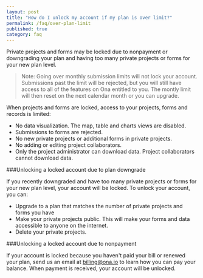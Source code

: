 ```yaml
---
layout: post
title: "How do I unlock my account if my plan is over limit?"
permalink: /faq/over-plan-limit
published: true
category: faq
---
```


Private projects and forms may be locked due to nonpayment or downgrading your plan and having too many private projects or forms for your new plan level.

> Note: Going over monthly submission limits will not lock your account. Submissions past the limit will be rejected, but you will still have access to all of the features on Ona entitled to you. The montly limit will then reset on the next calendar month or you can upgrade.

When projects and forms are locked, access to your projects, forms and records is limited:

- No data visualization. The map, table and charts views are disabled.
- Submissions to forms are rejected.
- No new private projects or additional forms in private projects.
- No adding or editing project collaborators.
- Only the project administrator can download data. Project collaborators cannot download data.

###Unlocking a locked account due to plan downgrade

If you recently downgraded and have too many private projects or forms for your new plan level, your account will be locked. To unlock your account, you can:
- Upgrade to a plan that matches the number of private projects and forms you have
- Make your private projects public. This will make your forms and data accessible to anyone on the internet.
- Delete your private projects.


###Unlocking a locked account due to nonpayment

If your account is locked because you haven't paid your bill or renewed your plan, send us an email at <billing@ona.io> to learn how you can pay your balance. When payment is received, your account will be unlocked.